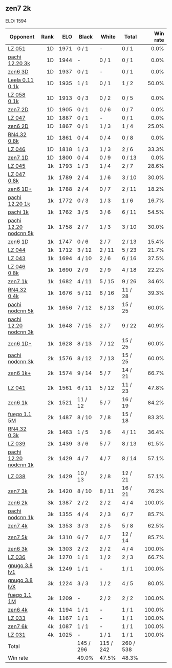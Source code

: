 ## zen7 2k ##

ELO: 1594

Opponent | Rank | ELO | Black | White | Total | Win rate
---------|-----:|----:|-------|-------|-------|-------:
[LZ 051](LZ%20051.md) | 1D | 1971 | 0 / 1 | - | 0 / 1 | 0.0%
[pachi 12.20 3k](pachi%2012.20%203k.md) | 1D | 1944 | - | 0 / 1 | 0 / 1 | 0.0%
[zen6 3D](zen6%203D.md) | 1D | 1937 | 0 / 1 | - | 0 / 1 | 0.0%
[Leela 0.11 0.1k](Leela%200.11%200.1k.md) | 1D | 1935 | 1 / 1 | 0 / 1 | 1 / 2 | 50.0%
[LZ 058 0.1k](LZ%20058%200.1k.md) | 1D | 1913 | 0 / 3 | 0 / 2 | 0 / 5 | 0.0%
[zen7 2D](zen7%202D.md) | 1D | 1905 | 0 / 1 | 0 / 6 | 0 / 7 | 0.0%
[LZ 047](LZ%20047.md) | 1D | 1887 | 0 / 1 | - | 0 / 1 | 0.0%
[zen6 2D](zen6%202D.md) | 1D | 1867 | 0 / 1 | 1 / 3 | 1 / 4 | 25.0%
[RN4.32 0.8k](RN4.32%200.8k.md) | 1D | 1861 | 0 / 4 | 0 / 4 | 0 / 8 | 0.0%
[LZ 046](LZ%20046.md) | 1D | 1818 | 1 / 3 | 1 / 3 | 2 / 6 | 33.3%
[zen7 1D](zen7%201D.md) | 1D | 1800 | 0 / 4 | 0 / 9 | 0 / 13 | 0.0%
[LZ 045](LZ%20045.md) | 1k | 1793 | 1 / 3 | 1 / 4 | 2 / 7 | 28.6%
[LZ 047 0.8k](LZ%20047%200.8k.md) | 1k | 1789 | 2 / 4 | 1 / 6 | 3 / 10 | 30.0%
[zen6 1D+](zen6%201D+.md) | 1k | 1788 | 2 / 4 | 0 / 7 | 2 / 11 | 18.2%
[pachi 12.20 1k](pachi%2012.20%201k.md) | 1k | 1772 | 0 / 3 | 1 / 3 | 1 / 6 | 16.7%
[pachi 1k](pachi%201k.md) | 1k | 1762 | 3 / 5 | 3 / 6 | 6 / 11 | 54.5%
[pachi 12.20 nodcnn 5k](pachi%2012.20%20nodcnn%205k.md) | 1k | 1758 | 2 / 7 | 1 / 3 | 3 / 10 | 30.0%
[zen6 1D](zen6%201D.md) | 1k | 1747 | 0 / 6 | 2 / 7 | 2 / 13 | 15.4%
[LZ 044](LZ%20044.md) | 1k | 1712 | 3 / 12 | 2 / 11 | 5 / 23 | 21.7%
[LZ 043](LZ%20043.md) | 1k | 1694 | 4 / 10 | 2 / 6 | 6 / 16 | 37.5%
[LZ 046 0.8k](LZ%20046%200.8k.md) | 1k | 1690 | 2 / 9 | 2 / 9 | 4 / 18 | 22.2%
[zen7 1k](zen7%201k.md) | 1k | 1682 | 4 / 11 | 5 / 15 | 9 / 26 | 34.6%
[RN4.32 0.4k](RN4.32%200.4k.md) | 1k | 1676 | 5 / 12 | 6 / 16 | 11 / 28 | 39.3%
[pachi nodcnn 5k](pachi%20nodcnn%205k.md) | 1k | 1656 | 7 / 12 | 8 / 13 | 15 / 25 | 60.0%
[pachi 12.20 nodcnn 3k](pachi%2012.20%20nodcnn%203k.md) | 1k | 1648 | 7 / 15 | 2 / 7 | 9 / 22 | 40.9%
[zen6 1D-](zen6%201D-.md) | 1k | 1628 | 8 / 13 | 7 / 12 | 15 / 25 | 60.0%
[pachi nodcnn 3k](pachi%20nodcnn%203k.md) | 2k | 1576 | 8 / 12 | 7 / 13 | 15 / 25 | 60.0%
[zen6 1k+](zen6%201k+.md) | 2k | 1574 | 9 / 14 | 5 / 7 | 14 / 21 | 66.7%
[LZ 041](LZ%20041.md) | 2k | 1561 | 6 / 11 | 5 / 12 | 11 / 23 | 47.8%
[zen6 1k](zen6%201k.md) | 2k | 1521 | 11 / 12 | 5 / 7 | 16 / 19 | 84.2%
[fuego 1.1 5M](fuego%201.1%205M.md) | 2k | 1487 | 8 / 10 | 7 / 8 | 15 / 18 | 83.3%
[RN4.32 0.3k](RN4.32%200.3k.md) | 2k | 1463 | 1 / 5 | 3 / 6 | 4 / 11 | 36.4%
[LZ 039](LZ%20039.md) | 2k | 1439 | 3 / 6 | 5 / 7 | 8 / 13 | 61.5%
[pachi 12.20 nodcnn 1k](pachi%2012.20%20nodcnn%201k.md) | 2k | 1429 | 4 / 7 | 4 / 7 | 8 / 14 | 57.1%
[LZ 038](LZ%20038.md) | 2k | 1429 | 10 / 13 | 2 / 8 | 12 / 21 | 57.1%
[zen7 3k](zen7%203k.md) | 2k | 1420 | 8 / 10 | 8 / 11 | 16 / 21 | 76.2%
[zen6 2k](zen6%202k.md) | 3k | 1387 | 2 / 2 | 2 / 2 | 4 / 4 | 100.0%
[pachi nodcnn 1k](pachi%20nodcnn%201k.md) | 3k | 1355 | 4 / 4 | 2 / 3 | 6 / 7 | 85.7%
[zen7 4k](zen7%204k.md) | 3k | 1353 | 3 / 3 | 2 / 5 | 5 / 8 | 62.5%
[zen7 5k](zen7%205k.md) | 3k | 1310 | 6 / 7 | 6 / 7 | 12 / 14 | 85.7%
[zen6 3k](zen6%203k.md) | 3k | 1303 | 2 / 2 | 2 / 2 | 4 / 4 | 100.0%
[LZ 036](LZ%20036.md) | 3k | 1270 | 1 / 1 | 1 / 2 | 2 / 3 | 66.7%
[gnugo 3.8 lv1](gnugo%203.8%20lv1.md) | 3k | 1249 | 1 / 1 | - | 1 / 1 | 100.0%
[gnugo 3.8 lvX](gnugo%203.8%20lvX.md) | 3k | 1224 | 3 / 3 | 1 / 2 | 4 / 5 | 80.0%
[fuego 1.1 1M](fuego%201.1%201M.md) | 3k | 1209 | - | 2 / 2 | 2 / 2 | 100.0%
[zen6 4k](zen6%204k.md) | 4k | 1194 | 1 / 1 | - | 1 / 1 | 100.0%
[LZ 033](LZ%20033.md) | 4k | 1167 | 1 / 1 | - | 1 / 1 | 100.0%
[zen7 6k](zen7%206k.md) | 4k | 1087 | 1 / 1 | - | 1 / 1 | 100.0%
[LZ 031](LZ%20031.md) | 4k | 1025 | - | 1 / 1 | 1 / 1 | 100.0%
Total | | | 145 / 296 | 115 / 242 | 260 / 538 | 
Win rate| | | 49.0% | 47.5% | 48.3% | 
